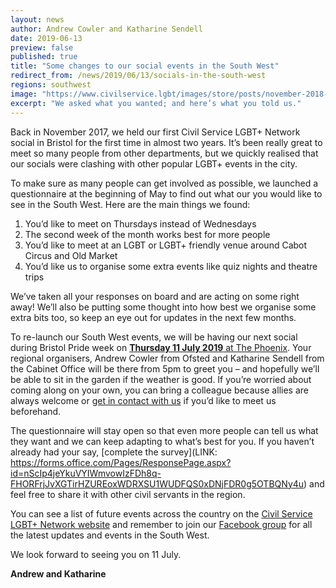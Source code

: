 ```yaml
---
layout: news
author: Andrew Cowler and Katharine Sendell
date: 2019-06-13
preview: false
published: true
title: "Some changes to our social events in the South West"
redirect_from: /news/2019/06/13/socials-in-the-south-west
regions: southwest
image: "https://www.civilservice.lgbt/images/store/posts/november-2018-bristol-social.jpg"
excerpt: "We asked what you wanted; and here’s what you told us."
---
```


Back in November 2017, we held our first Civil Service LGBT+ Network social in Bristol for the first time in almost two years. It’s been really great to meet so many people from other departments, but we quickly realised that our socials were clashing with other popular LGBT+ events in the city.

To make sure as many people can get involved as possible, we launched a questionnaire at the beginning of May to find out what our you would like to see in the South West. Here are the main things we found:

1. You’d like to meet on Thursdays instead of Wednesdays
2. The second week of the month works best for more people
3. You’d like to meet at an LGBT or LGBT+ friendly venue around Cabot Circus and Old Market
4. You’d like us to organise some extra events like quiz nights and theatre trips

We’ve taken all your responses on board and are acting on some right away! We’ll also be putting some thought into how best we organise some extra bits too, so keep an eye out for updates in the next few months.

To re-launch our South West events, we will be having our next social during Bristol Pride week on [**Thursday 11 July 2019** at The Phoenix](https://www.civilservice.lgbt/event/2019-07-11-bristol-social/). Your regional organisers, Andrew Cowler from Ofsted and Katharine Sendell from the Cabinet Office will be there from 5pm to greet you – and hopefully we’ll be able to sit in the garden if the weather is good. If you’re worried about coming along on your own, you can bring a colleague because allies are always welcome or [get in contact with us](mailto:southwest@civilservice.lgbt) if you’d like to meet us beforehand.

The questionnaire will stay open so that even more people can tell us what they want and we can keep adapting to what’s best for you. If you haven’t already had your say, [complete the survey](LINK: https://forms.office.com/Pages/ResponsePage.aspx?id=nScIp4jeYkuVYIWmvowIzFDh8q-FHORFrjJvXGTirHZUREoxWDRXSU1WUDFQS0xDNjFDR0g5OTBQNy4u) and feel free to share it with other civil servants in the region.

You can see a list of future events across the country on the [Civil Service LGBT+ Network website](/events/) and remember to join our [Facebook group](https://www.facebook.com/groups/2409606785735978/) for all the latest updates and events in the South West.

We look forward to seeing you on 11 July.

**Andrew and Katharine**